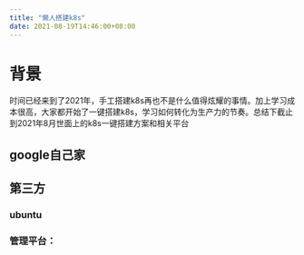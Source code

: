 ```yaml
---
title: "懒人搭建k8s"
date: 2021-08-19T14:46:00+08:00
---
```


# 背景
时间已经来到了2021年，手工搭建k8s再也不是什么值得炫耀的事情。加上学习成本很高，大家都开始了一键搭建k8s，学习如何转化为生产力的节奏。总结下截止到2021年8月世面上的k8s一键搭建方案和相关平台

## google自己家

[minikube]: https://kubernetes.io/zh/docs/setup/production-environment/tools/	
[kubeadm]: https://kubernetes.io/docs/reference/setup-tools/kubeadm/
[kops]: https://github.com/kubernetes/kops
[Kubespray]: https://github.com/kubernetes-sigs/kubespray

## 第三方

### ubuntu

[microk8s]: https://cn.ubuntu.com/blog/microk8s-ha-minimal-kubernetes

### 管理平台：

[rancher]: https://rancher.com
[kubesphere]: https://kubesphere.io/zh/
[openshift]: https://www.redhat.com/zh/technologies/cloud-computing/openshift

